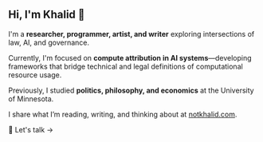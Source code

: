 ## Hi, I'm Khalid 👋  

I'm a **researcher, programmer, artist, and writer** exploring intersections of law, AI, and governance.  

Currently, I'm focused on **compute attribution in AI systems**—developing frameworks that bridge technical and legal definitions of computational resource usage.  

Previously, I studied **politics, philosophy, and economics** at the University of Minnesota.  

I share what I’m reading, writing, and thinking about at [notkhalid.com](https://notkhalid.com).  

💬 Let's talk →  
